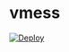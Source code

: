 # vmess

[![Deploy](https://www.herokucdn.com/deploy/button.png)](https://dashboard.heroku.com/new?template=https://github.com/retreyyt/vmess)
